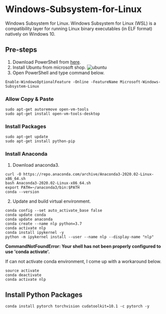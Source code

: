 # Windows-Subsystem-for-Linux
Windows Subsystem for Linux. Windows Subsystem for Linux (WSL) is a compatibility layer for running Linux binary executables (in ELF format) natively on Windows 10.

## Pre-steps
1. Download PowerShell from [here](https://github.com/PowerShell/PowerShell/releases).
2. Install Ubuntu from microsoft shop.
![ubuntu](https://img1.xenby.com/226/61ed3ff9.jpg)
3. Open PowerShell and type command below.
```console
Enable-WindowsOptionalFeature -Online -FeatureName Microsoft-Windows-Subsystem-Linux
```
### Allow Copy & Paste
```console
sudo apt-get autoremove open-vm-tools
sudo apt-get install open-vm-tools-desktop
```

### Install Packages
```console
sudo apt-get update
sudo apt-get install python-pip
```

### Install Anaconda
1. Download anaconda3.
```console
curl -O https://repo.anaconda.com/archive/Anaconda3-2020.02-Linux-x86_64.sh
bash Anaconda3-2020.02-Linux-x86_64.sh
export PATH=~/anaconda3/bin:$PATH
conda --version
```
2. Update and build virtual environment.
```console
conda config --set auto_activate_base false
conda update conda
conda update anaconda
conda create --name nlp python=3.7
conda activate nlp
conda install ipykernel -y
python -m ipykernel install --user --name nlp --display-name "nlp"
```

**CommandNotFoundError: Your shell has not been properly configured to use 'conda activate'.**

If can not activate conda environment, I come up with a workaround below.
```console
source activate
conda deactivate
conda activate nlp
```

## Install Python Packages
```console
conda install pytorch torchvision cudatoolkit=10.1 -c pytorch -y
```
